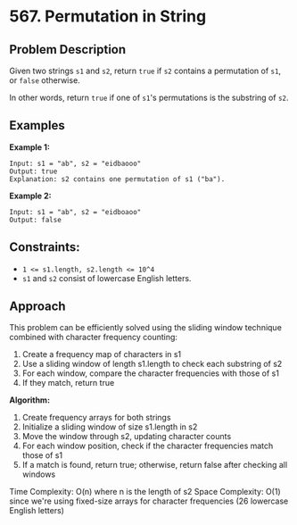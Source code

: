 # 567. Permutation in String

## Problem Description

Given two strings `s1` and `s2`, return `true` if `s2` contains a permutation of `s1`, or `false` otherwise.

In other words, return `true` if one of `s1`'s permutations is the substring of `s2`.

## Examples

**Example 1:**
```
Input: s1 = "ab", s2 = "eidbaooo"
Output: true
Explanation: s2 contains one permutation of s1 ("ba").
```

**Example 2:**
```
Input: s1 = "ab", s2 = "eidboaoo"
Output: false
```

## Constraints:
- `1 <= s1.length, s2.length <= 10^4`
- `s1` and `s2` consist of lowercase English letters.

## Approach

This problem can be efficiently solved using the sliding window technique combined with character frequency counting:

1. Create a frequency map of characters in s1
2. Use a sliding window of length s1.length to check each substring of s2
3. For each window, compare the character frequencies with those of s1
4. If they match, return true

**Algorithm:**
1. Create frequency arrays for both strings
2. Initialize a sliding window of size s1.length in s2
3. Move the window through s2, updating character counts
4. For each window position, check if the character frequencies match those of s1
5. If a match is found, return true; otherwise, return false after checking all windows

Time Complexity: O(n) where n is the length of s2
Space Complexity: O(1) since we're using fixed-size arrays for character frequencies (26 lowercase English letters) 